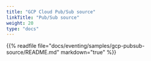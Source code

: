 ```yaml
---
title: "GCP Cloud Pub/Sub source"
linkTitle: "Pub/Sub source"
weight: 20
type: "docs"
---
```


{{% readfile file="docs/eventing/samples/gcp-pubsub-source/README.md" markdown="true" %}}
